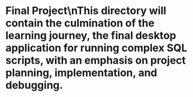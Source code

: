 # Final Project\nThis directory will contain the culmination of the learning journey, the final desktop application for running complex SQL scripts, with an emphasis on project planning, implementation, and debugging.

